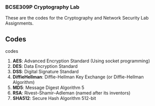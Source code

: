 ### BCSE309P Cryptography Lab 
These are the codes for the  Cryptography and Network Security Lab Assignments.

## Codes

codes 
1. **AES**: Advanced Encryption Standard (Using socket programming)
2. **DES**: Data Encryption Standard
3. **DSS**: Digital Signature Standard
4. **DiffieHellman**: Diffie-Hellman Key Exchange (or Diffie-Hellman Algorithm)
5. **MD5**: Message Digest Algorithm 5
6. **RSA**: Rivest–Shamir–Adleman (named after its inventors)
7. **SHA512**: Secure Hash Algorithm 512-bit

